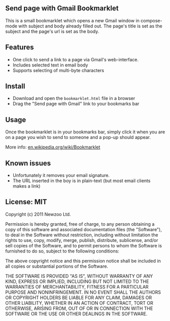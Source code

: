 ## Send page with Gmail Bookmarklet

This is a small bookmarklet which opens a new Gmail window in compose-mode with subject
and body already filled out. The page's title is set as the subject and the page's url
is set as the body.

## Features

* One click to send a link to a page via Gmail's web-interface.
* Includes selected text in email body
* Supports selecting of multi-byte characters

## Install

* Download and open the `bookmarklet.html` file in a browser
* Drag the "Send page with Gmail" link to your bookmarks bar

## Usage

Once the bookmarklet is in your bookmarks bar, simply click it when you are on a page
you wish to send to someone and a pop-up should appear.

More info: [en.wikipedia.org/wiki/Bookmarklet][1]

## Known issues

* Unfortunately it removes your email signature.
* The URL inserted in the boy is in plain-text (but most email clients makes a link)

## License: MIT

Copyright (c) 2011 Newzoo Ltd.

Permission is hereby granted, free of charge, to any person obtaining a copy of this
software and associated documentation files (the "Software"), to deal in the Software
without restriction, including without limitation the rights to use, copy, modify, merge,
publish, distribute, sublicense, and/or sell copies of the Software, and to permit persons
to whom the Software is furnished to do so, subject to the following conditions:

The above copyright notice and this permission notice shall be included in all copies or
substantial portions of the Software.

THE SOFTWARE IS PROVIDED "AS IS", WITHOUT WARRANTY OF ANY KIND, EXPRESS OR IMPLIED,
INCLUDING BUT NOT LIMITED TO THE WARRANTIES OF MERCHANTABILITY, FITNESS FOR A PARTICULAR
PURPOSE AND NONINFRINGEMENT. IN NO EVENT SHALL THE AUTHORS OR COPYRIGHT HOLDERS BE LIABLE
FOR ANY CLAIM, DAMAGES OR OTHER LIABILITY, WHETHER IN AN ACTION OF CONTRACT, TORT OR
OTHERWISE, ARISING FROM, OUT OF OR IN CONNECTION WITH THE SOFTWARE OR THE USE OR OTHER
DEALINGS IN THE SOFTWARE.


  [1]: http://en.wikipedia.org/wiki/Bookmarklet
